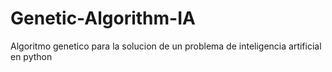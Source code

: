# Genetic-Algorithm-IA
Algoritmo genetico para la solucion de un problema de inteligencia artificial en python
